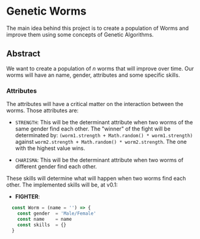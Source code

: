 # Genetic Worms

The main idea behind this project is to create a population of Worms and improve them using some concepts of Genetic Algorithms.

## Abstract

We want to create a population of *n* worms that will improve over time. Our worms will have an name, gender, attributes and some specific skills.

### Attributes


  The attributes will have a critical matter on the interaction between the worms. Those attributes are:

  - `STRENGTH`: This will be the determinant attribute when two worms of the same gender find each other. The "winner" of the fight will be determinated by: `(worm1.strength + Math.random() * worm1.strength)` against `worm2.strength + Math.random() * worm2.strength`. The one with the highest value wins.

- `CHARISMA`: This will be the determinant attribute when two worms of different gender find each other.


These skills will determine what will happen when two worms find each other. The implemented skills will be, at v0.1:




 - **FIGHTER**:



```js
  const Worm = (name = '') => {
    const gender  = 'Male/Female'
    const name    = name
    const skills  = {}
  }

```

